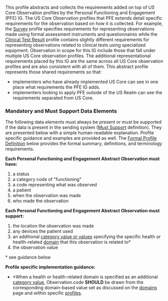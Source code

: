 This profile abstracts and collects the requirements added on top of US Core Observation profiles by the Personal Functioning and Engagement (PFE) IG. The US Core Observation profiles that PFE extends detail specific requirements for the observation based on how it is collected. For example, the [Survey](http://hl7.org/fhir/us/core/STU5.0.1/StructureDefinition-us-core-observation-survey.html) profile specifies requirements for representing observations made using formal assessment instruments and questionnaires while the [Clinical Test Result](http://hl7.org/fhir/us/core/STU5.0.1/StructureDefinition-us-core-observation-clinical-test.html) profile contains slightly different requirements for representing observations related to clinical tests using specialized equipment. Observation in scope for this IG include those that fall under multiple US Core observation profiles. The additional representational requirements placed by this IG are the same across all US Core observation profiles and are also consistent with all of them. This abstract profile represents those shared requirements so that:
- implementers who have already implemented US Core can see in one place what requirements the PFE IG adds.
- implementers looking to apply PFE outside of the US Realm can see the requirements separated from US Core.

### Mandatory and Must Support Data Elements

The following data elements must always be present or must be supported if the data is present in the sending system ([Must Support](formal_specification.html#must-support) definition). They are presented below with a simple human-readable explanation.  Profile specific guidance and examples are provided as well.  The [Formal Profile Definition](#profile) below provides the formal summary, definitions, and terminology requirements.

**Each Personal Functioning and Engagement Abstract Observation must have:**

1. a status
1. a category code of "functioning"
1. a code representing what was observed
1. a patient
1. when the observation was made
1. who made the observation

**Each Personal Functioning and Engagement Abstract Observation must support:**

1. the location the observation was made
1. any devices the patient used
1. an additional [category value or values](ValueSet-pfe-category-vs.html) specifying the specific health or health-related [domain](domains.html) that this observation is related to*
1. the observation value

\* see guidance below

**Profile specific implementation guidance:**

* *When a health or health-related domain is specified as an additional [category value](ValueSet-pfe-category-vs.html), Observation.code **SHOULD** be drawn from the corresponding domain-based value set as discussed on the [domains](domains.html) page and within specific [profiles](artifacts.html#structures-resource-profiles).

